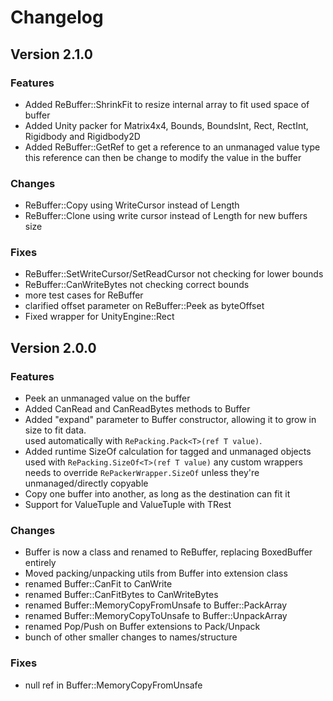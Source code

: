 # Changelog

## Version 2.1.0
### Features
- Added ReBuffer::ShrinkFit to resize internal array to fit used space of buffer
- Added Unity packer for Matrix4x4, Bounds, BoundsInt, Rect, RectInt, Rigidbody and Rigidbody2D
- Added ReBuffer::GetRef to get a reference to an unmanaged value type  
    this reference can then be change to modify the value in the buffer

### Changes
- ReBuffer::Copy using WriteCursor instead of Length
- ReBuffer::Clone using write cursor instead of Length for new buffers size

### Fixes
- ReBuffer::SetWriteCursor/SetReadCursor not checking for lower bounds
- ReBuffer::CanWriteBytes not checking correct bounds
- more test cases for ReBuffer
- clarified offset parameter on ReBuffer::Peek as byteOffset
- Fixed wrapper for UnityEngine::Rect

## Version 2.0.0

### Features
- Peek an unmanaged value on the buffer
- Added CanRead and CanReadBytes methods to Buffer
- Added "expand" parameter to Buffer constructor, allowing it to grow in size to fit data.  
    used automatically with `RePacking.Pack<T>(ref T value)`.
- Added runtime SizeOf calculation for tagged and unmanaged objects  
    used with `RePacking.SizeOf<T>(ref T value)`
    any custom wrappers needs to override `RePackerWrapper.SizeOf` unless they're unmanaged/directly copyable
- Copy one buffer into another, as long as the destination can fit it
- Support for ValueTuple<T1> and ValueTuple with TRest

### Changes
- Buffer is now a class and renamed to ReBuffer, replacing BoxedBuffer entirely
- Moved packing/unpacking utils from Buffer into extension class
- renamed Buffer::CanFit to CanWrite
- renamed Buffer::CanFitBytes to CanWriteBytes
- renamed Buffer::MemoryCopyFromUnsafe to Buffer::PackArray
- renamed Buffer::MemoryCopyToUnsafe to Buffer::UnpackArray
- renamed Pop/Push on Buffer extensions to Pack/Unpack
- bunch of other smaller changes to names/structure

### Fixes
- null ref in Buffer::MemoryCopyFromUnsafe